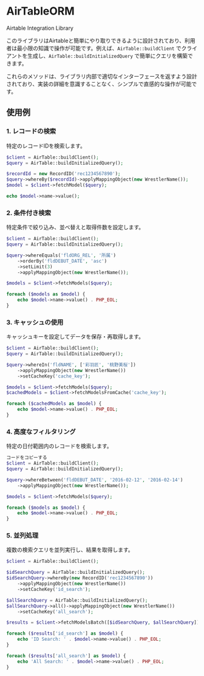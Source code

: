 # AirTableORM
 Airtable Integration Library

このライブラリはAirtableと簡単にやり取りできるように設計されており、利用者は最小限の知識で操作が可能です。例えば、`AirTable::buildClient` でクライアントを生成し、`AirTable::buildInitializedQuery` で簡単にクエリを構築できます。

これらのメソッドは、ライブラリ内部で適切なインターフェースを返すよう設計されており、実装の詳細を意識することなく、シンプルで直感的な操作が可能です。

## 使用例

### 1. レコードの検索

特定のレコードIDを検索します。

```php
$client = AirTable::buildClient();
$query = AirTable::buildInitializedQuery();

$recordId = new RecordID('rec1234567890');
$query->whereBy($recordId)->applyMappingObject(new WrestlerName());
$model = $client->fetchModel($query);

echo $model->name->value();
```

### 2. 条件付き検索
特定条件で絞り込み、並べ替えと取得件数を設定します。

```php
$client = AirTable::buildClient();
$query = AirTable::buildInitializedQuery();

$query->whereEquals('fldORG_REL', '所属')
    ->orderBy('fldDEBUT_DATE', 'asc')
    ->setLimit(3)
    ->applyMappingObject(new WrestlerName());

$models = $client->fetchModels($query);

foreach ($models as $model) {
    echo $model->name->value() . PHP_EOL;
}
```

### 3. キャッシュの使用
キャッシュキーを設定してデータを保存・再取得します。

```php
$client = AirTable::buildClient();
$query = AirTable::buildInitializedQuery();

$query->whereIn('fldNAME', ['彩羽匠', '桃野美桜'])
    ->applyMappingObject(new WrestlerName())
    ->setCacheKey('cache_key');

$models = $client->fetchModels($query);
$cachedModels = $client->fetchModelsFromCache('cache_key');

foreach ($cachedModels as $model) {
    echo $model->name->value() . PHP_EOL;
}
```

### 4. 高度なフィルタリング
特定の日付範囲内のレコードを検索します。

```php
コードをコピーする
$client = AirTable::buildClient();
$query = AirTable::buildInitializedQuery();

$query->whereBetween('fldDEBUT_DATE', '2016-02-12', '2016-02-14')
    ->applyMappingObject(new WrestlerName());

$models = $client->fetchModels($query);

foreach ($models as $model) {
    echo $model->name->value() . PHP_EOL;
}
```

### 5. 並列処理
複数の検索クエリを並列実行し、結果を取得します。

```php
$client = AirTable::buildClient();

$idSearchQuery = AirTable::buildInitializedQuery();
$idSearchQuery->whereBy(new RecordID('rec1234567890'))
    ->applyMappingObject(new WrestlerName())
    ->setCacheKey('id_search');

$allSearchQuery = AirTable::buildInitializedQuery();
$allSearchQuery->all()->applyMappingObject(new WrestlerName())
    ->setCacheKey('all_search');

$results = $client->fetchModelsBatch([$idSearchQuery, $allSearchQuery]);

foreach ($results['id_search'] as $model) {
    echo 'ID Search: ' . $model->name->value() . PHP_EOL;
}

foreach ($results['all_search'] as $model) {
    echo 'All Search: ' . $model->name->value() . PHP_EOL;
}
```
